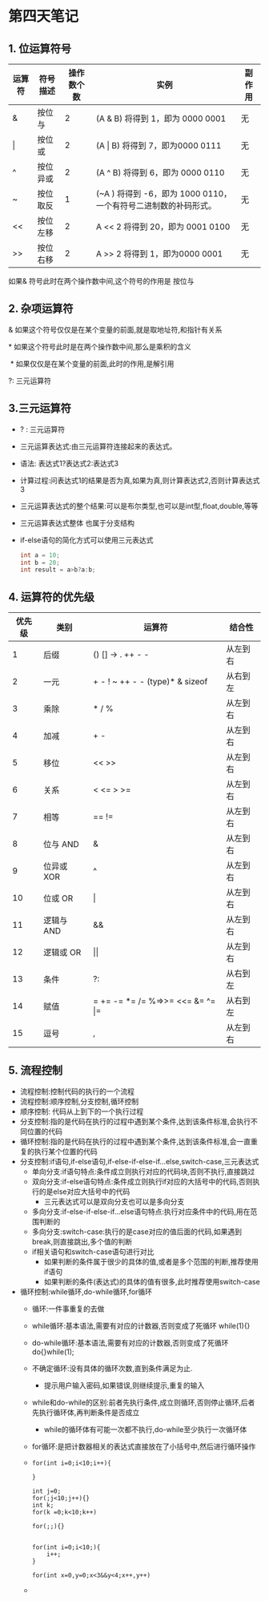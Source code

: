 # 第四天笔记

## 1. 位运算符号

| 运算符 | 符号描述 | 操作数个数 | 实例                                                         | 副作用 |
| ------ | -------- | ---------- | ------------------------------------------------------------ | ------ |
| &      | 按位与   | 2          | (A  & B) 将得到 1，即为 0000 0001                            | 无     |
| \|     | 按位或   | 2          | (A  \| B) 将得到 7，即为0000 0111                            | 无     |
| ^      | 按位异或 | 2          | (A  ^ B) 将得到 6，即为 0000 0110                            | 无     |
| ~      | 按位取反 | 1          | (~A  ) 将得到 -6，即为 1000 0110，一个有符号二进制数的补码形式。 | 无     |
| <<     | 按位左移 | 2          | A  << 2 将得到 20，即为 0001 0100                            | 无     |
| >>     | 按位右移 | 2          | A  >> 2 将得到 1，即为0000 0001                              | 无     |

如果& 符号此时在两个操作数中间,这个符号的作用是  按位与

## 2. 杂项运算符

&  如果这个符号仅仅是在某个变量的前面,就是取地址符,和指针有关系

\* 如果这个符号此时是在两个操作数中间,那么是乘积的含义

​	\* 如果仅仅是在某个变量的前面,此时的作用,是解引用

?: 三元运算符

## 3.三元运算符

* ? : 三元运算符

* 三元运算表达式:由三元运算符连接起来的表达式。

* 语法:  表达式1?表达式2:表达式3

* 计算过程:问表达式1的结果是否为真,如果为真,则计算表达式2,否则计算表达式3

* 三元运算表达式的整个结果:可以是布尔类型,也可以是int型,float,double,等等

* 三元运算表达式整体 也属于分支结构

* if-else语句的简化方式可以使用三元表达式

  ```c
  int a = 10;
  int b = 20;
  int result = a>b?a:b;
  
  ```

## 4. 运算符的优先级

| 优先级 | 类别       | 运算符                             | 结合性   |
| ------ | ---------- | ---------------------------------- | -------- |
| 1      | 后缀       | ()  [] -> . ++ - -                 | 从左到右 |
| 2      | 一元       | +  - ! ~ ++ - - (type)* & sizeof   | 从右到左 |
| 3      | 乘除       | *  / %                             | 从左到右 |
| 4      | 加减       | +  -                               | 从左到右 |
| 5      | 移位       | <<  >>                             | 从左到右 |
| 6      | 关系       | <  <= > >=                         | 从左到右 |
| 7      | 相等       | ==  !=                             | 从左到右 |
| 8      | 位与 AND   | &                                  | 从左到右 |
| 9      | 位异或 XOR | ^                                  | 从左到右 |
| 10     | 位或 OR    | \|                                 | 从左到右 |
| 11     | 逻辑与 AND | &&                                 | 从左到右 |
| 12     | 逻辑或 OR  | \|\|                               | 从左到右 |
| 13     | 条件       | ?:                                 | 从右到左 |
| 14     | 赋值       | =  += -= *= /= %=>>= <<= &= ^= \|= | 从右到左 |
| 15     | 逗号       | ,                                  | 从左到右 |



## 5. 流程控制

* 流程控制:控制代码的执行的一个流程
* 流程控制:顺序控制,分支控制,循环控制
* 顺序控制: 代码从上到下的一个执行过程
* 分支控制:指的是代码在执行的过程中遇到某个条件,达到该条件标准,会执行不同位置的代码
* 循环控制:指的是代码在执行的过程中遇到某个条件,达到该条件标准,会一直重复的执行某个位置的代码
* 分支控制:if语句,if-else语句,if-else-if-else-if...else,switch-case,三元表达式
  * 单向分支:if语句特点:条件成立则执行对应的代码块,否则不执行,直接跳过
  * 双向分支:if-else语句特点:条件成立则执行if对应的大括号中的代码,否则执行的是else对应大括号中的代码
    * 三元表达式可以是双向分支也可以是多向分支
  * 多向分支:if-else-if-else-if...else语句特点:执行对应条件中的代码,用在范围判断的
  * 多向分支:switch-case:执行的是case对应的值后面的代码,如果遇到break,则直接跳出,多个值的判断
  * if相关语句和switch-case语句进行对比
    * 如果判断的条件属于很少的具体的值,或者是多个范围的判断,推荐使用if语句
    * 如果判断的条件(表达式)的具体的值有很多,此时推荐使用switch-case
* 循环控制:while循环,do-while循环,for循环
  * 循环:一件事重复的去做
  
  * while循环:基本语法,需要有对应的计数器,否则变成了死循环 while(1){}
  
  * do-while循环:基本语法,需要有对应的计数器,否则变成了死循环 do{}while(1);
  
  * 不确定循环:没有具体的循环次数,直到条件满足为止.
    
    * 提示用户输入密码,如果错误,则继续提示,重复的输入
    
  * while和do-while的区别:前者先执行条件,成立则循环,否则停止循环,后者先执行循环体,再判断条件是否成立
    
    * while的循环体有可能一次都不执行,do-while至少执行一次循环体
    
  * for循环:是把计数器相关的表达式直接放在了小括号中,然后进行循环操作
  
  * ```
    for(int i=0;i<10;i++){
    
    }
    
    int j=0;
    for(;j<10;j++){}
    int k;
    for(k =0;k<10;k++)
    
    for(;;){}
    
  
    for(int i=0;i<10;){
    	i++;
    }
    
    for(int x=0,y=0;x<3&&y<4;x++,y++)
    ```
    
  * 



